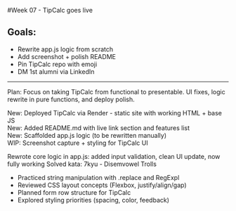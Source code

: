 #Week 07 - TipCalc goes live
## Goals:
- Rewrite app.js logic from scratch
- Add screenshot + polish README
- Pin TipCalc repo with emoji
- DM 1st alumni via LinkedIn

---

Plan: Focus on taking TipCalc from functional to presentable. UI fixes, logic rewrite in pure functions, and deploy polish.

New: Deployed TipCalc via Render - static site with working HTML + base JS  
New: Added README.md with live link section and features list  
New: Scaffolded app.js logic (to be rewritten manually)  
WIP: Screenshot capture + styling for TipCalc UI

 Rewrote core logic in app.js: added input validation, clean UI update, now fully working
Solved kata: 7kyu - Disemvowel Trolls
- Practiced string manipulation with .replace and RegExpl
- Reviewed CSS layout concepts (Flexbox, justify/align/gap)
- Planned form row structure for TipCalc
- Explored styling priorities (spacing, color, feedback)

